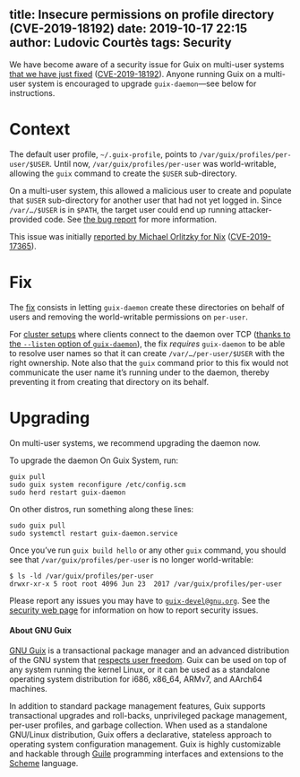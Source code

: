 title: Insecure permissions on profile directory (CVE-2019-18192)
date: 2019-10-17 22:15
author: Ludovic Courtès
tags: Security
---
We have become aware of a security issue for Guix on multi-user systems
[that we have just fixed](https://issues.guix.gnu.org/issue/37744)
([CVE-2019-18192](https://nvd.nist.gov/vuln/detail?vulnId=CVE-2019-18192)).
Anyone running Guix on a multi-user system is encouraged to upgrade
`guix-daemon`—see below for instructions.

# Context

The default user profile, `~/.guix-profile`, points to
`/var/guix/profiles/per-user/$USER`.  Until now,
`/var/guix/profiles/per-user` was world-writable, allowing the `guix`
command to create the `$USER` sub-directory.

On a multi-user system, this allowed a malicious user to create and
populate that `$USER` sub-directory for another user that had not yet
logged in.  Since `/var/…/$USER` is in `$PATH`, the target user could
end up running attacker-provided code.  See
[the bug report](https://issues.guix.gnu.org/issue/37744) for more information.

This issue was initially [reported by Michael Orlitzky for
Nix](https://www.openwall.com/lists/oss-security/2019/10/09/4)
([CVE-2019-17365](https://nvd.nist.gov/vuln/detail?vulnId=CVE-2019-17365)).

# Fix

The [fix](https://git.savannah.gnu.org/cgit/guix.git/commit/?id=81c580c8664bfeeb767e2c47ea343004e88223c7)
consists in letting
`guix-daemon` create these directories on behalf of users and removing
the world-writable permissions on `per-user`.

For [cluster
setups](https://hpc.guix.info/blog/2017/11/installing-guix-on-a-cluster/)
where clients connect to the daemon over TCP ([thanks to the `--listen`
option of
`guix-daemon`](https://guix.gnu.org/manual/en/html_node/Invoking-guix_002ddaemon.html)),
the fix _requires_ `guix-daemon` to be able to resolve user names so
that it can create `/var/…/per-user/$USER` with the right ownership.
Note also that the `guix` command prior to this fix would not
communicate the user name it’s running under to the daemon, thereby
preventing it from creating that directory on its behalf.

# Upgrading

On multi-user systems, we recommend upgrading the daemon now.

To upgrade the daemon On Guix System, run:

```
guix pull
sudo guix system reconfigure /etc/config.scm
sudo herd restart guix-daemon
```

On other distros, run something along these lines:

```
sudo guix pull
sudo systemctl restart guix-daemon.service
```

Once you’ve run `guix build hello` or any other `guix` command, you
should see that `/var/guix/profiles/per-user` is no longer
world-writable:

```
$ ls -ld /var/guix/profiles/per-user
drwxr-xr-x 5 root root 4096 Jun 23  2017 /var/guix/profiles/per-user
```

Please report any issues you may have to
[`guix-devel@gnu.org`](https://guix.gnu.org/contact/).  See the
[security web page](https://guix.gnu.org/security/) for information on
how to report security issues.

#### About GNU Guix

[GNU Guix](https://www.gnu.org/software/guix) is a transactional package
manager and an advanced distribution of the GNU system that [respects
user
freedom](https://www.gnu.org/distros/free-system-distribution-guidelines.html).
Guix can be used on top of any system running the kernel Linux, or it
can be used as a standalone operating system distribution for i686,
x86_64, ARMv7, and AArch64 machines.

In addition to standard package management features, Guix supports
transactional upgrades and roll-backs, unprivileged package management,
per-user profiles, and garbage collection.  When used as a standalone
GNU/Linux distribution, Guix offers a declarative, stateless approach to
operating system configuration management.  Guix is highly customizable
and hackable through [Guile](https://www.gnu.org/software/guile)
programming interfaces and extensions to the
[Scheme](http://schemers.org) language.
